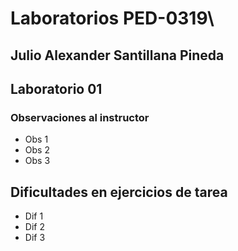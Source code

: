 # Laboratorios PED-0319\

## Julio Alexander Santillana Pineda

## Laboratorio 01

### Observaciones al instructor
* Obs 1
* Obs 2
* Obs 3

## Dificultades en ejercicios de tarea
* Dif 1
* Dif 2
* Dif 3

